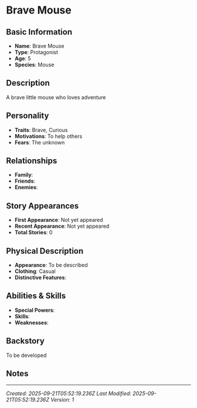 # Brave Mouse

## Basic Information
- **Name**: Brave Mouse
- **Type**: Protagonist
- **Age**: 5
- **Species**: Mouse

## Description
A brave little mouse who loves adventure

## Personality
- **Traits**: Brave, Curious
- **Motivations**: To help others
- **Fears**: The unknown

## Relationships
- **Family**: 
- **Friends**: 
- **Enemies**: 

## Story Appearances
- **First Appearance**: Not yet appeared
- **Recent Appearance**: Not yet appeared
- **Total Stories**: 0

## Physical Description
- **Appearance**: To be described
- **Clothing**: Casual
- **Distinctive Features**: 

## Abilities & Skills
- **Special Powers**: 
- **Skills**: 
- **Weaknesses**: 

## Backstory
To be developed

## Notes


---
*Created: 2025-09-21T05:52:19.236Z*
*Last Modified: 2025-09-21T05:52:19.236Z*
*Version: 1*
